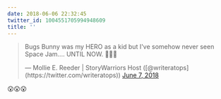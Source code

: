 ```yaml
---
date: 2018-06-06 22:32:45
twitter_id: 1004551705994948609
title: ''
---
```


<blockquote class="twitter-tweet"><p lang="en" dir="ltr">Bugs Bunny was my HERO as a kid but I&#39;ve somehow never seen Space Jam.... UNTIL NOW. 🐰💫🏀</p>&mdash; Mollie E. Reeder | StoryWarriors Host ([@writeratops](https://twitter.com/writeratops)) <a href="https://twitter.com/writeratops/status/1004550843893415936?ref_src=twsrc%5Etfw">June 7, 2018</a></blockquote>
<script async src="https://platform.twitter.com/widgets.js" charset="utf-8"></script>

😮😮😮
